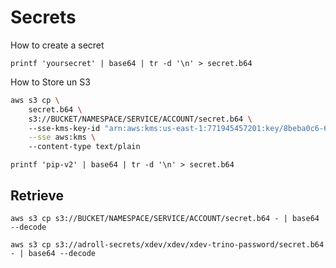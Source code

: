 # Secrets 

How to create a secret 

`printf 'yoursecret' | base64 | tr -d '\n' > secret.b64`

How to Store un S3
```bash
aws s3 cp \  
	secret.b64 \  
	s3://BUCKET/NAMESPACE/SERVICE/ACCOUNT/secret.b64 \ 
	--sse-kms-key-id "arn:aws:kms:us-east-1:771945457201:key/8beba0c6-6296-4714-b75e-f94d2184a3cd" \
	--sse aws:kms \ 
	--content-type text/plain
```

`printf 'pip-v2' | base64 | tr -d '\n' > secret.b64`

## Retrieve

`aws s3 cp s3://BUCKET/NAMESPACE/SERVICE/ACCOUNT/secret.b64 - | base64 --decode`

`aws s3 cp s3://adroll-secrets/xdev/xdev/xdev-trino-password/secret.b64 - | base64 --decode`
